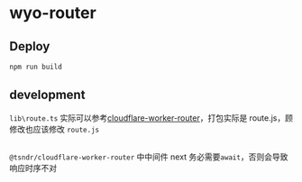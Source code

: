 # wyo-router

## Deploy

```bash
npm run build
```

## development

`lib\route.ts` 实际可以参考[cloudflare-worker-router](https://github.com/tsndr/cloudflare-worker-router)，打包实际是 route.js，顾修改也应该修改 `route.js`

##

`@tsndr/cloudflare-worker-router` 中中间件 next 务必需要`await`，否则会导致响应时序不对
